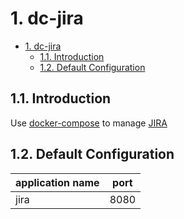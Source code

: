 # 1. dc-jira

- [1. dc-jira](#1-dc-jira)
  - [1.1. Introduction](#11-introduction)
  - [1.2. Default Configuration](#12-default-configuration)

## 1.1. Introduction

Use [docker-compose](https://github.com/docker/compose) to manage [JIRA](https://www.atlassian.com/zh/software/jira)

## 1.2. Default Configuration

| application name | port |
| ---- |----|
| jira | 8080 |
